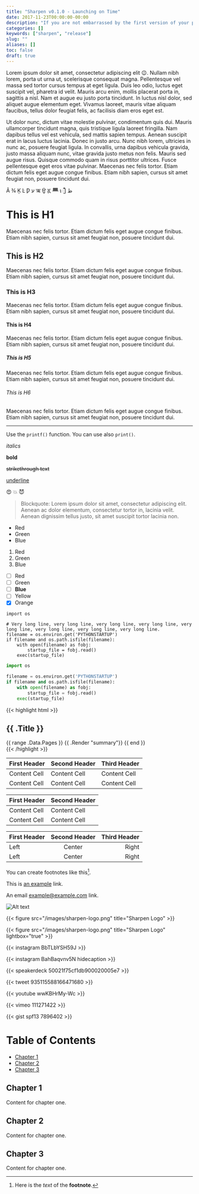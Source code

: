 ```yaml
---
title: "Sharpen v0.1.0 - Launching on Time"
date: 2017-11-23T00:00:00-00:00
description: "If you are not embarrassed by the first version of your product, you’ve launched too late."
categories: []
keywords: ["sharpen", "release"]
slug: ""
aliases: []
toc: false
draft: true
---
```

Lorem ipsum dolor sit amet, consectetur adipiscing elit :wink:. Nullam nibh lorem, porta ut urna ut, scelerisque consequat magna. Pellentesque vel massa sed tortor cursus tempus at eget ligula. Duis leo odio, luctus eget suscipit vel, pharetra id velit. Mauris arcu enim, mollis placerat porta in, sagittis a nisl. Nam et augue eu justo porta tincidunt. In luctus nisl dolor, sed aliquet augue elementum eget. Vivamus laoreet, mauris vitae aliquam faucibus, tellus dolor feugiat felis, ac facilisis diam eros eget est.

Ut dolor nunc, dictum vitae molestie pulvinar, condimentum quis dui. Mauris ullamcorper tincidunt magna, quis tristique ligula laoreet fringilla. Nam dapibus tellus vel est vehicula, sed mattis sapien tempus. Aenean suscipit erat in lacus luctus lacinia. Donec in justo arcu. Nunc nibh lorem, ultricies in nunc ac, posuere feugiat ligula. In convallis, urna dapibus vehicula gravida, justo massa aliquam nunc, vitae gravida justo metus non felis. Mauris sed augue risus. Quisque commodo quam in risus porttitor ultrices. Fusce pellentesque eget eros vitae pulvinar. Maecenas nec felis tortor. Etiam dictum felis eget augue congue finibus. Etiam nibh sapien, cursus sit amet feugiat non, posuere tincidunt dui.

Ã ¾ Ķ Ŀ Ƿ ע ऋ ਉ ጇ ᚙ ឿ ظ

# This is H1

Maecenas nec felis tortor. Etiam dictum felis eget augue congue finibus. Etiam nibh sapien, cursus sit amet feugiat non, posuere tincidunt dui.

## This is H2

Maecenas nec felis tortor. Etiam dictum felis eget augue congue finibus. Etiam nibh sapien, cursus sit amet feugiat non, posuere tincidunt dui.

### This is H3

Maecenas nec felis tortor. Etiam dictum felis eget augue congue finibus. Etiam nibh sapien, cursus sit amet feugiat non, posuere tincidunt dui.

#### This is H4

Maecenas nec felis tortor. Etiam dictum felis eget augue congue finibus. Etiam nibh sapien, cursus sit amet feugiat non, posuere tincidunt dui.

##### This is H5

Maecenas nec felis tortor. Etiam dictum felis eget augue congue finibus. Etiam nibh sapien, cursus sit amet feugiat non, posuere tincidunt dui.

###### This is H6

Maecenas nec felis tortor. Etiam dictum felis eget augue congue finibus. Etiam nibh sapien, cursus sit amet feugiat non, posuere tincidunt dui.

---

Use the `printf()` function. You can use also ```print()```.

*italics*

**bold**

~~strikethrough text~~

<u>underline</u>

:heart_eyes:
:boom:
:smiling_imp:

> Blockquote: Lorem ipsum dolor sit amet, consectetur adipiscing elit. Aenean ac dolor elementum, consectetur tortor in, lacinia velit. Aenean dignissim tellus justo, sit amet suscipit tortor lacinia non.

*   Red
*   Green
*   Blue

1.  Red
2. 	Green
3.	Blue

- [ ] Red
- [ ] Green
- [ ] **Blue**
- [ ] Yellow
- [x] Orange

```
import os

# Very long line, very long line, very long line, very long line, very long line, very long line, very long line, very long line.
filename = os.environ.get('PYTHONSTARTUP')
if filename and os.path.isfile(filename):
    with open(filename) as fobj:
        startup_file = fobj.read()
    exec(startup_file)
```

```python
import os

filename = os.environ.get('PYTHONSTARTUP')
if filename and os.path.isfile(filename):
    with open(filename) as fobj:
        startup_file = fobj.read()
    exec(startup_file)
```

{{< highlight html >}}
<section id="main">
    <div>
        <h1 id="title">{{ .Title }}</h1>
        {{ range .Data.Pages }}
            {{ .Render "summary"}}
        {{ end }}
    </div>
</section>
{{< /highlight >}}

First Header | Second Header | Third Header
------------ | ------------- | ------------
Content Cell | Content Cell  | Content Cell
Content Cell | Content Cell  | Content Cell

| First Header  | Second Header |
| ------------- | ------------- |
| Content Cell  | Content Cell  |
| Content Cell  | Content Cell  |

First Header | Second Header | Third Header
:----------- | :-----------: | -----------:
Left         | Center        | Right
Left         | Center        | Right

You can create footnotes like this[^footnote].

[^footnote]: Here is the *text* of the **footnote**.

This is [an example](http://example.com/ "Title") link.

An email <example@example.com> link.

![Alt text](/images/sharpen-logo.png "Sharpen Logo")

{{< figure src="/images/sharpen-logo.png" title="Sharpen Logo" >}}

{{< figure src="/images/sharpen-logo.png" title="Sharpen Logo" lightbox="true" >}}

{{< instagram BbTLbYSH59J >}}

{{< instagram BahBaqvnv5N hidecaption >}}

{{< speakerdeck 50021f75cf1db900020005e7 >}}

{{< tweet 935115588166471680 >}}

{{< youtube wwKBHrMy-Wc >}}

{{< vimeo 111271422 >}}

{{< gist spf13 7896402 >}}

# Table of Contents
  * [Chapter 1](#chapter-1)
  * [Chapter 2](#chapter-2)
  * [Chapter 3](#chapter-3)

## Chapter 1 <a id="chapter-1"></a>
Content for chapter one.

## Chapter 2 <a id="chapter-2"></a>
Content for chapter one.

## Chapter 3 <a id="chapter-3"></a>
Content for chapter one.